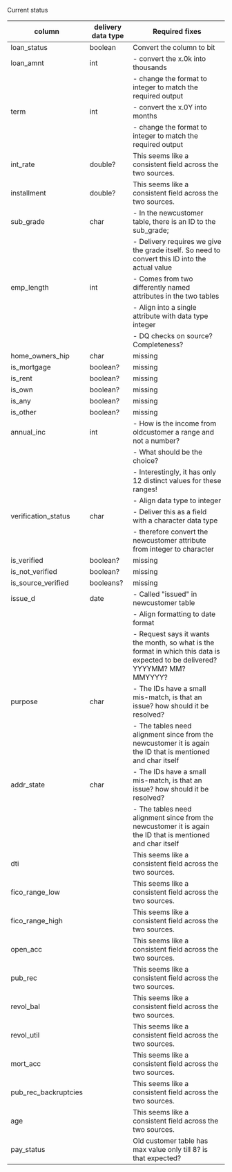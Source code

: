 Current status 

| column               | delivery data type | Required fixes                                                                                                                |
|----------------------|--------------------|-------------------------------------------------------------------------------------------------------------------------------|
| loan_status          | boolean            | Convert the column to bit                                                                                                     |
| loan_amnt            | int                | - convert the x.0k into thousands                                                                                             |
|                      |                    | - change the format to integer to match the required output                                                                   |
| term                 | int                | - convert the x.0Y into months                                                                                                |
|                      |                    | - change the format to integer to match the required output                                                                   |
| int_rate             | double?            | This seems like a consistent field across the two sources.                                                                    |
| installment          | double?            | This seems like a consistent field across the two sources.                                                                    |
| sub_grade            | char               | - In the newcustomer table, there is an ID to the sub_grade;                                                                  |
|                      |                    | - Delivery requires we give the grade itself. So need to convert this ID into the actual value                                |
| emp_length           | int                | - Comes from two differently named attributes in the two tables                                                               |
|                      |                    | - Align into a single attribute with data type integer                                                                        |
|                      |                    | - DQ checks on source? Completeness?                                                                                          |
| home_owners_hip      | char               | missing                                                                                                                       |
| is_mortgage          | boolean?           | missing                                                                                                                       |
| is_rent              | boolean?           | missing                                                                                                                       |
| is_own               | boolean?           | missing                                                                                                                       |
| is_any               | boolean?           | missing                                                                                                                       |
| is_other             | boolean?           | missing                                                                                                                       |
| annual_inc           | int                |  - How is the income from oldcustomer a range and not a number?                                                               |
|                      |                    |    - What should be the choice?                                                                                               |
|                      |                    |    - Interestingly, it has only 12 distinct values for these ranges!                                                          |
|                      |                    | - Align data type  to integer                                                                                                 |
| verification_status  | char               |  - Deliver this as a field with a character data type                                                                         |
|                      |                    |  - therefore convert the newcustomer attribute from integer to character                                                      |
| is_verified          | boolean?           | missing                                                                                                                       |
| is_not_verified      | boolean?           | missing                                                                                                                       |
| is_source_verified   | booleans?          | missing                                                                                                                       |
| issue_d              | date               | - Called "issued" in newcustomer table                                                                                        |
|                      |                    | - Align formatting to date format                                                                                             |
|                      |                    | - Request says it wants the month, so what is the format in which this data is expected to be delivered? YYYYMM? MM? MMYYYY?  |
| purpose              | char               | - The IDs have a small mis-match, is that an issue? how should it be resolved?                                                |
|                      |                    | - The tables need alignment since from the newcustomer it is again the ID that is mentioned and char itself                   |
| addr_state           | char               | - The IDs have a small mis-match, is that an issue? how should it be resolved?                                                |
|                      |                    | - The tables need alignment since from the newcustomer it is again the ID that is mentioned and char itself                   |
| dti                  |                    | This seems like a consistent field across the two sources.                                                                    |
| fico_range_low       |                    | This seems like a consistent field across the two sources.                                                                    |
| fico_range_high      |                    | This seems like a consistent field across the two sources.                                                                    |
| open_acc             |                    | This seems like a consistent field across the two sources.                                                                    |
| pub_rec              |                    | This seems like a consistent field across the two sources.                                                                    |
| revol_bal            |                    | This seems like a consistent field across the two sources.                                                                    |
| revol_util           |                    | This seems like a consistent field across the two sources.                                                                    |
| mort_acc             |                    | This seems like a consistent field across the two sources.                                                                    |
| pub_rec_backruptcies |                    | This seems like a consistent field across the two sources.                                                                    |
| age                  |                    | This seems like a consistent field across the two sources.                                                                    |
| pay_status           |                    | Old customer table has max value only till 8? is that expected?                                                               |
